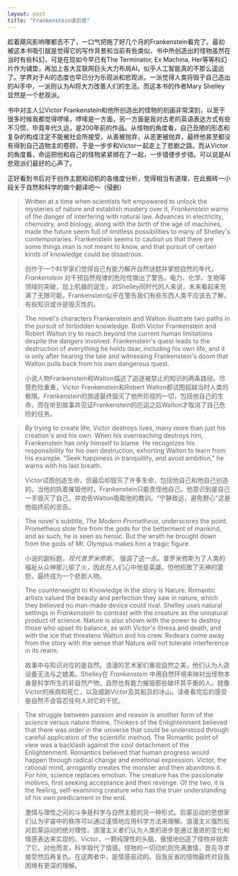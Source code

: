 ```yaml
---
layout: post
title: "Frankenstein读后感"
---
```


趁着飓风影响哪都去不了，一口气把拖了好几个月的Frankenstein看完了。最初被这本书吸引就是觉得它的写作背景和当前有些类似，书中所创造出的怪物虽然在当时有些科幻，可是在现如今早已有The Terminator, Ex Machina, Her等等科幻片作为铺垫，再加上各大互联网巨头大力布局AI，似乎人工智能真的不那么遥远了。学界对于AI的态度也早已分为乐观派和悲观派，一派觉得人类将毁于自己造出的AI手中，一派则认为AI将大力改善人们的生活。而这本书的作者Mary Shelley显然是一个悲观派。

书中对主人公Victor Frankenstein和他所创造出的怪物的刻画非常深刻，以至于很多时候我都觉得啰嗦，啰嗦是一方面，另一方面是我对古老的英语表达方式有些不习惯，毕竟年代久远，是200年前的作品。从怪物的角度看，自己丑陋的形态和复杂的构成注定不能被社会所接受，从善被抛弃，从恶更被抛弃，最终他甚至都没有得到自己造物主的卷顾，于是一步步和Victor一起走上了悲剧之路。而从Victor的角度看，命运把他和自己的怪物紧紧绑在了一起，一步错便步步错。可以说是AI悲观派们最好的心声了。

正好看到书后对于创作主题和动机的各维度分析，觉得相当有道理，在此搬砖一小段关于自然和科学的做个翻译吧～（侵删）

> Written at a time when scientists felt empowered to unlock the mysteries of nature and establish mastery over it, _Frankenstein_ warns of the danger of interfering with natural law. Advances in electricity, chemistry, and biology, along with the birth of the age of machines, made the future seem full of limitless possibilities to many of Shelley's contemporaries. Frankenstein seems to caution us that there are some things man is not meant to know, and that pursuit of certain kinds of knowledge could be disastrous.
>
> 创作于一个科学家们觉得自己有能力解开自然谜题并掌控自然的年代，_Frankenstein_ 对干预自然规律的危险性做出了警告。电力、化学、生物等领域的突破，加上机器的诞生，对Shelley同时代的人来说，未来看起来充满了无限可能。Frankenstein似乎在警告我们有些东西人类不应该去了解，有些知识或许是毁灭性的。

> The novel's characters Frankenstein and Walton illustrate two paths in the pursuit of forbidden knowledge. Both Victor Frankenstein and Robert Walton try to reach beyond the current human limitations despite the dangers involved. Frankenstein's quest leads to the destruction of everything he holds dear, including his own life, and it is only after hearing the tale and witnessing Frankenstein's doom that Walton pulls back from his own dangerous quest. 
>
> 小说人物Frankenstein和Walton描述了追逐被禁止的知识的两条路经。尽管危险重重，Victor Frankenstein和Robert Walton都试图超越当时人类的极限。Frankenstein的旅途最终毁灭了他所珍视的一切，包括他自己的生命，而在听到故事并见证Frankenstein的厄运之后Walton才取消了自己危险的任务。

> By trying to create life, Victor destroys lives, many more than just his creation's and his own. When his overreaching destroys him, Frankenstein has only himself to blame. He recognizes his responsibility for his own destruction, exhorting Walton to learn from his example. "Seek happiness in tranquillity, and avoid ambition," he warns with his last breath.
>
> Victor试图创造生命，但最后却毁灭了许多生命，包括他自己和他自己创造的。当他的执着摧毁他时，Frankenstein只能责怪他自己。他意识到是自己一手毁灭了自己，并劝告Walton吸取他的教训。“宁静致远，避免野心”这是他临终前的忠告。

> The novel's subtitle, _The Modern Prometheus_, underscores the point. Prometheus stole fire from the gods for the betterment of mankind, and as such, he is seen as heroic. But the wrath he brought down from the gods of Mt. Olympus makes him a tragic figure.
>
> 小说的副标题，_现代普罗米修斯_， 强调了这一点。普罗米修斯为了人类的福祉从众神那儿偷了火，因此在人们心中他是英雄。但他招致了天神的震怒，最终成为一个悲剧人物。

> The counterweight to Knowledge in the story is Nature. Romantic artists valued the beauty and perfection they saw in nature, which they believed no man-made device could rival. Shelley uses natural settings in _Frankenstein_ to contrast with the creature as the unnatural product of science. Nature is also shown with the power to destroy those who upset its balance, as with Victor's illness and death, and with the ice that threatens Walton and his crew. Redears come away from the story with the sense that Nature will not tolerate interference in its realm.
>
> 故事中与知识对应的是自然。浪漫的艺术家们重视自然之美，他们认为人造设备无法与之媲美。Shelley在 _Frankenstein_ 中用自然环境来映衬出怪物本身是科学所生的非自然产物。自然也有能力摧毁那些破坏其平衡的人，就像Victor的疾病和死亡，以及威胁Victor及其船员的冰山。读者看完后的感受是自然不会容忍任何人对它的干扰。

> The struggle between passion and reason is another form of the science versus nature theme. Thinkers of the Enlightenment believed that there was order in the universe that could be understood through careful application of the scientific method. The Romantic point of view was a backlash against the cool detachment of the Enlightenment. Romantics believed that human progress would happen through radical change and emotional expression. Victor, the rational mind, arrogantly creates the monster and then abandons it. For him, science replaces emotion. The creature has the passionate motives, first seeking acceptance and then revenge. Of the two, it is the feeling, self-examining creature who has the truer understanding of his own predicament in the end.
>
> 激情与理性之间的斗争是科学与自然主题的另一种形式。启蒙运动的思想家们认为宇宙中的秩序可以通过谨慎地应用科学方法来理解。浪漫主义强烈反对启蒙运动的绝对理性。浪漫主义者们认为人类的进步是通过激进的变化和情感表达来实现的。Victor，一颗纯理性的头脑，傲慢地创造了怪物并抛弃了它。对他而言，科学取代了情感。怪物的一切动机则充满激情，首先寻求接受然后再复仇。在这两者中，是情感驱动的、自我反省的怪物最终对自我困境有更深的理解。